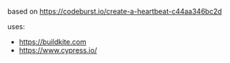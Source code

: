 based on https://codeburst.io/create-a-heartbeat-c44aa346bc2d

uses:
- https://buildkite.com
- https://www.cypress.io/